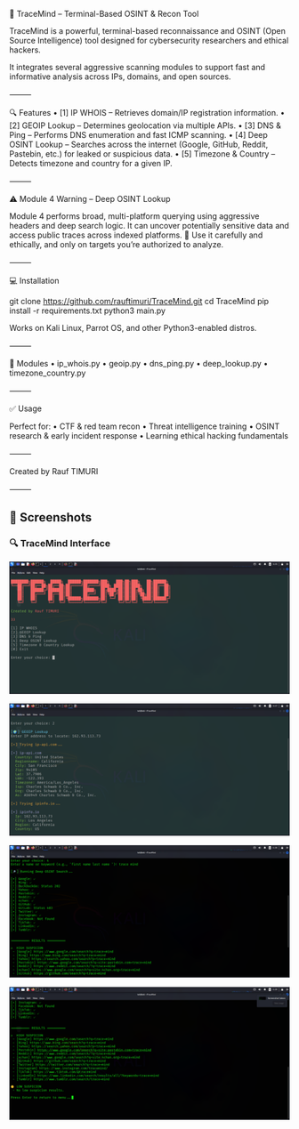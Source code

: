 
🧠 TraceMind – Terminal-Based OSINT & Recon Tool

TraceMind is a powerful, terminal-based reconnaissance and OSINT (Open Source Intelligence) tool designed for cybersecurity researchers and ethical hackers.

It integrates several aggressive scanning modules to support fast and informative analysis across IPs, domains, and open sources.

⸻

🔍 Features
	•	[1] IP WHOIS – Retrieves domain/IP registration information.
	•	[2] GEOIP Lookup – Determines geolocation via multiple APIs.
	•	[3] DNS & Ping – Performs DNS enumeration and fast ICMP scanning.
	•	[4] Deep OSINT Lookup – Searches across the internet (Google, GitHub, Reddit, Pastebin, etc.) for leaked or suspicious data.
	•	[5] Timezone & Country – Detects timezone and country for a given IP.

⸻

⚠️ Module 4 Warning – Deep OSINT Lookup

Module 4 performs broad, multi-platform querying using aggressive headers and deep search logic.
It can uncover potentially sensitive data and access public traces across indexed platforms.
🛑 Use it carefully and ethically, and only on targets you’re authorized to analyze.

⸻

💻 Installation

git clone https://github.com/rauftimuri/TraceMind.git
cd TraceMind
pip install -r requirements.txt
python3 main.py

Works on Kali Linux, Parrot OS, and other Python3-enabled distros.

⸻

📁 Modules
	•	ip_whois.py
	•	geoip.py
	•	dns_ping.py
	•	deep_lookup.py
	•	timezone_country.py

⸻

✅ Usage

Perfect for:
	•	CTF & red team recon
	•	Threat intelligence training
	•	OSINT research & early incident response
	•	Learning ethical hacking fundamentals

⸻

Created by Rauf TIMURI

⸻
## 📸 Screenshots

### 🔍 TraceMind Interface

![Screenshot 1](screenshots/Screenshot_2025-08-06_06_35_47.png)

![Screenshot 2](screenshots/Screenshot_2025-08-06_06_37_33.png)

![Screenshot 3](screenshots/Screenshot_2025-08-06_06_39_00.png)

![Screenshot 4](screenshots/Screenshot_2025-08-06_06_39_08.png)
